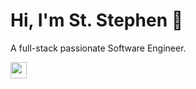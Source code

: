 # Hi,  I'm St. Stephen 👋

A full-stack passionate Software Engineer.

<p>
<a href="https://www.linkedin.com/in/st-stephen">
  <img height="26" src="https://img.shields.io/badge/linkedin-%230077B5.svg?&style=for-the-badge&logo=linkedin&logoColor=white">
  </a>
</p


